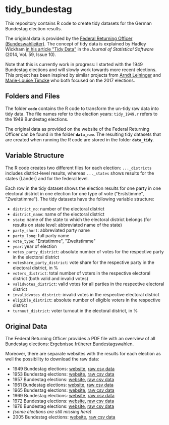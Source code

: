tidy\_bundestag
================

This repository contains R code to create tidy datasets for the German Bundestag election results.

The original data is provided by the [Federal Returning Officer (Bundeswahlleiter)](https://www.bundeswahlleiter.de/). The concept of tidy data is explained by Hadley Wickham [in his article "Tidy Data"](https://www.jstatsoft.org/article/view/v059i10/v59i10.pdf) in the *Journal of Statistical Software* (2014, Vol. 59, Issue 10).

Note that this is currently work in progress: I started with the 1949 Bundestag elections and will slowly work towards more recent elections. This project has been inspired by similar projects from [Arndt Leininger](https://gitlab.com/arndtl/tidy_kerg) and [Marie-Louise Timcke](https://interaktiv.morgenpost.de/analyse-bundestagswahl-2017/data/btw17_analysis.html) who both focused on the 2017 elections.

Folders and Files
-----------------

The folder **`code`** contains the R code to transform the un-tidy raw data into tidy data. The file names refer to the election years: `tidy_1949.r` refers to the 1949 Bundestag elections.

The original data as provided on the website of the Federal Returning Officer can be found in the folder **`data_raw`**. The resulting tidy datasets that are created when running the R code are stored in the folder **`data_tidy`**.

Variable Structure
------------------

The R code creates two different files for each election: `..._districts` includes district-level results, whereas `..._states` shows results for the states (Länder) and for the federal level.

Each row in the tidy dataset shows the election results for one party in one electoral district in one election for one type of vote ("Erststimme", "Zweitstimme"). The tidy datasets have the following variable structure:

-   `district_no`: number of the electoral district
-   `district_name`: name of the electoral district
-   `state`: name of the state to which the electoral district belongs (for results on state level: abbreviated name of the state)
-   `party_short`: abbreviated party name
-   `party_long`: full party name
-   `vote_type`: "Erststimme", "Zweitstimme"
-   `year`: year of election
-   `votes_party_district`: absolute number of votes for the respective party in the electoral district
-   `voteshare_party_district`: vote share for the respective party in the electoral district, in %
-   `voters_district`: total number of voters in the respective electoral district (both valid and invalid votes)
-   `validvotes_district`: valid votes for all parties in the respective electoral district
-   `invalidvotes_district`: invalid votes in the respective electoral district
-   `eligible_district`: absolute number of eligible voters in the respective district
-   `turnout_district`: voter turnout in the electoral district, in %

Original Data
-------------

The Federal Returning Officer provides a PDF file with an overview of all Bundestag elections: [Ergebnisse früherer Bundestagswahlen](https://bundeswahlleiter.de/dam/jcr/397735e3-0585-46f6-a0b5-2c60c5b83de6/btw_ab49_gesamt.pdf).

Moreover, there are separate websites with the results for each election as well the possibility to download the raw data:

-   1949 Bundestag elections: [website](https://bundeswahlleiter.de/bundestagswahlen/1949.html), [raw csv data](https://bundeswahlleiter.de/dam/jcr/d1ffdb9b-3d79-45a3-8e25-6a867c34d202/btw49_kerg.csv)
-   1953 Bundestag elections: [website](https://www.bundeswahlleiter.de/bundestagswahlen/1953.html), [raw csv data](https://www.bundeswahlleiter.de/dam/jcr/44e3b6bb-dfd4-4474-a9e5-7d57b507339e/btw53_kerg.csv)
-   1957 Bundestag elections: [website](https://www.bundeswahlleiter.de/bundestagswahlen/1957.html), [raw csv data](https://www.bundeswahlleiter.de/dam/jcr/6410974f-692e-466c-9fcb-98b1428cc73f/btw57_kerg.csv)
-   1961 Bundestag elections: [website](https://www.bundeswahlleiter.de/bundestagswahlen/1961.html), [raw csv data](https://www.bundeswahlleiter.de/dam/jcr/31655810-7fd3-46bd-827c-98e0fd39661f/btw61_kerg.csv)
-   1965 Bundestag elections: [website](https://www.bundeswahlleiter.de/bundestagswahlen/1965.html), [raw csv data](https://www.bundeswahlleiter.de/dam/jcr/326bd367-22d9-4a81-9800-1e159460a6f0/btw65_kerg.csv)
-   1969 Bundestag elections: [website](https://www.bundeswahlleiter.de/bundestagswahlen/1969.html), [raw csv data](https://www.bundeswahlleiter.de/dam/jcr/a372364b-236e-430f-855c-8014ea17700f/btw69_kerg.csv)
-   1972 Bundestag elections: [website](https://www.bundeswahlleiter.de/bundestagswahlen/1972.html), [raw csv data](https://www.bundeswahlleiter.de/dam/jcr/9b3b215a-2f4e-42b5-9abe-1f8b73e6717a/btw72_kerg.csv)
-   1976 Bundestag elections: [website](https://www.bundeswahlleiter.de/bundestagswahlen/1976.html), [raw csv data](https://www.bundeswahlleiter.de/dam/jcr/eb10180e-d751-4827-8e12-94818bd0992c/btw76_kerg.csv)
-   *(some elections are still missing here)*
-   2005 Bundestag elections: [website](https://www.bundeswahlleiter.de/bundestagswahlen/2005.html), [raw csv data](https://www.bundeswahlleiter.de/dam/jcr/01e65a67-6d5b-47ee-b8ec-0fd243493ebc/btw05_kerg.csv)

